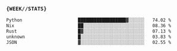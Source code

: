 ### `{WEEK//STATS}` 
<!--START_SECTION:waka-->

```txt
Python                     ██████████████████▓░░░░░░   74.02 %
Nix                        ██░░░░░░░░░░░░░░░░░░░░░░░   08.36 %
Rust                       █▓░░░░░░░░░░░░░░░░░░░░░░░   07.13 %
unknown                    █░░░░░░░░░░░░░░░░░░░░░░░░   03.83 %
JSON                       ▓░░░░░░░░░░░░░░░░░░░░░░░░   02.55 %
```

<!--END_SECTION:waka-->
